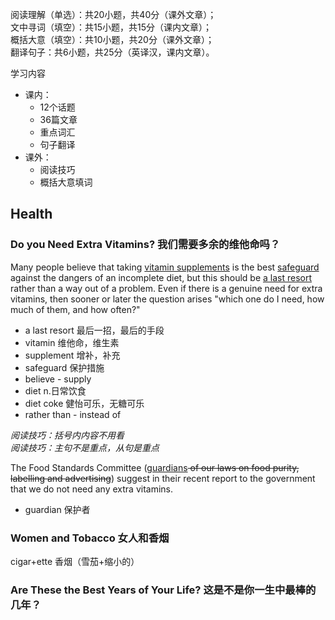 阅读理解（单选）：共20小题，共40分（课外文章）；<br />
文中寻词（填空）：共15小题，共15分（课内文章）；<br />
概括大意（填空）：共10小题，共20分（课外文章）；<br />
翻译句子：共6小题，共25分（英译汉，课内文章）。

学习内容
- 课内：
  - 12个话题
  - 36篇文章
  - 重点词汇
  - 句子翻译
- 课外：
  - 阅读技巧
  - 概括大意填词

## Health

### Do you Need Extra Vitamins? 我们需要多余的维他命吗？

Many people believe that taking <u>vitamin supplements</u> is the best <u>safeguard</u> against the dangers of an incomplete diet, but this should be <u>a last resort</u> rather than a way out of a problem. Even if there is a genuine need for extra vitamins, then sooner or later the question arises "which one do I need, how much of them, and how often?"

* a last resort 最后一招，最后的手段
* vitamin 维他命，维生素
* supplement 增补，补充
* safeguard 保护措施
* believe - supply
* diet n.日常饮食
* diet coke 健怡可乐，无糖可乐
* rather than - instead of

*阅读技巧：括号内内容不用看*<br/>
*阅读技巧：主句不是重点，从句是重点*

The Food Standards Committee (<u>guardians</u><del> of our laws on food purity, labelling and advertising</del>) suggest in their recent report to the government that we do not need any extra vitamins.

* guardian 保护者

### Women and Tobacco 女人和香烟

cigar+ette 香烟（雪茄+缩小的）

### Are These the Best Years of Your Life? 这是不是你一生中最棒的几年？

